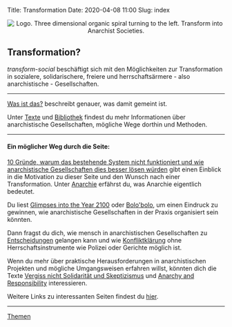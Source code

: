 Title: Transformation
Date: 2020-04-08 11:00
Slug: index

<center><img src="/images/logo_de.png" alt="Logo. Three dimensional organic spiral turning to the left. Transform into Anarchist Societies." class="logo"></center>

## Transformation?

*transform-social* beschäftigt sich mit den Möglichkeiten zur Transformation in sozialere, solidarischere, freiere und herrschaftsärmere - also anarchistische - Gesellschaften.

---

[Was ist das?](wasistdas) beschreibt genauer, was damit gemeint ist.

Unter [Texte](texte) und [Bibliothek](bibliothek) findest du mehr Informationen über anarchistische Gesellschaften, mögliche Wege dorthin und Methoden.

---

#### Ein möglicher Weg durch die Seite:

[10 Gründe, warum das bestehende System nicht funktioniert und wie anarchistische Gesellschaften dies besser lösen würden](texte/10_gruende) gibt einen Einblick in die Motivation zu dieser Seite und den Wunsch nach einer Transformation. Unter [Anarchie](texte/anarchie) erfährst du, was Anarchie eigentlich bedeutet.

Du liest [Glimpses into the Year 2100](bibliothek#50_years_after) oder [Bolo'bolo](bibliothek#bolobolo), um einen Eindruck zu gewinnen, wie anarchistische Gesellschaften in der Praxis organisiert sein könnten.

Dann fragst du dich, wie mensch in anarchistischen Gesellschaften zu [Entscheidungen](texte/entscheidungen) gelangen kann und wie [Konfliktklärung](texte/konflikte) ohne Herrschaftsinstrumente wie Polizei oder Gerichte möglich ist.

Wenn du mehr über praktische Herausforderungen in anarchistischen Projekten und mögliche Umgangsweisen erfahren willst, könnten dich die Texte [Vergiss nicht Solidarität und Skeptizismus](texte/eso) und [Anarchy and Responsibility](texte/responsibility) interessieren.


Weitere Links zu interessanten Seiten findest du [hier](links).

----

[Themen](tags.html)
